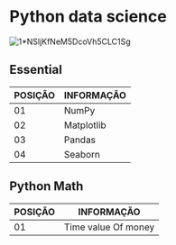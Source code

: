 # Python data science

![1*NSljKfNeM5DcoVh5CLC1Sg](https://user-images.githubusercontent.com/33932398/97771876-20e95c80-1b20-11eb-9ad3-606c74005f28.png)

## Essential

POSIÇÃO  | INFORMAÇÃO
-------- | ---------- 
01       | NumPy
02       | Matplotlib
03       | Pandas
04       | Seaborn

## Python Math

POSIÇÃO  | INFORMAÇÃO
-------- | ---------- 
01       | Time value Of money
